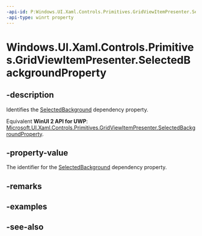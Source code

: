 ```yaml
---
-api-id: P:Windows.UI.Xaml.Controls.Primitives.GridViewItemPresenter.SelectedBackgroundProperty
-api-type: winrt property
---
```


<!-- Property syntax
public Windows.UI.Xaml.DependencyProperty SelectedBackgroundProperty { get; }
-->

# Windows.UI.Xaml.Controls.Primitives.GridViewItemPresenter.SelectedBackgroundProperty

## -description
Identifies the [SelectedBackground](gridviewitempresenter_selectedbackground.md) dependency property.

Equivalent **WinUI 2 API for UWP**: [Microsoft.UI.Xaml.Controls.Primitives.GridViewItemPresenter.SelectedBackgroundProperty](/windows/winui/api/microsoft.ui.xaml.controls.primitives.gridviewitempresenter.selectedbackgroundproperty).

## -property-value
The identifier for the [SelectedBackground](gridviewitempresenter_selectedbackground.md) dependency property.

## -remarks

## -examples

## -see-also
